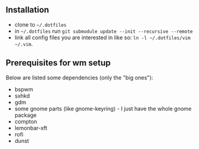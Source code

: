## Installation

- clone to `~/.dotfiles`
- in `~/.dotfiles` run `git submodule update --init --recursive --remote`
- link all config files you are interested in like so: `ln -l ~/.dotfiles/vim ~/.vim`.

## Prerequisites for wm setup

Below are listed some dependencies (only the "big ones"):

- bspwm
- sxhkd
- gdm
- some gnome parts (like gnome-keyring) - I just have the whole gnome package
- compton
- lemonbar-xft
- rofi
- dunst
